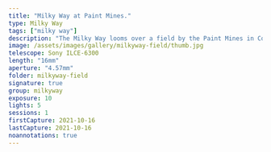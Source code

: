 ```yaml
---
title: "Milky Way at Paint Mines."
type: Milky Way
tags: ["milky way"]
description: "The Milky Way looms over a field by the Paint Mines in Colorado."
image: /assets/images/gallery/milkyway-field/thumb.jpg
telescope: Sony ILCE-6300
length: "16mm"
aperture: "4.57mm"
folder: milkyway-field
signature: true
group: milkyway
exposure: 10
lights: 5
sessions: 1
firstCapture: 2021-10-16
lastCapture: 2021-10-16
noannotations: true
---
```

